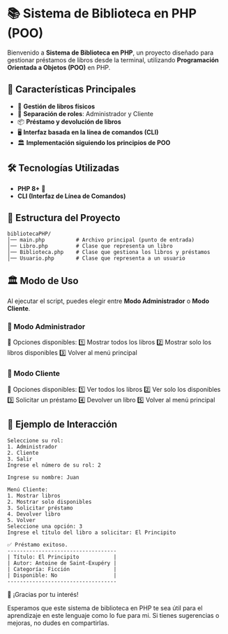 # 📚 Sistema de Biblioteca en PHP (POO)

Bienvenido a **Sistema de Biblioteca en PHP**, un proyecto diseñado para gestionar préstamos de libros desde la terminal, utilizando **Programación Orientada a Objetos (POO)** en PHP.

## 🚀 Características Principales
- 📖 **Gestión de libros físicos**
- 🔑 **Separación de roles**: Administrador y Cliente
- 📦 **Préstamo y devolución de libros**
- 🖥️ **Interfaz basada en la línea de comandos (CLI)**
- 🏛 **Implementación siguiendo los principios de POO**

## 🛠️ Tecnologías Utilizadas
- **PHP 8+** 🐘
- **CLI (Interfaz de Línea de Comandos)**

## 📂 Estructura del Proyecto
```
bibliotecaPHP/
│── main.php          # Archivo principal (punto de entrada)
│── Libro.php         # Clase que representa un libro
│── Biblioteca.php    # Clase que gestiona los libros y préstamos
│── Usuario.php       # Clase que representa a un usuario
```

## 🏛️ Modo de Uso
Al ejecutar el script, puedes elegir entre **Modo Administrador** o **Modo Cliente**.

### 🔹 Modo Administrador
📌 Opciones disponibles:
1️⃣ Mostrar todos los libros
2️⃣ Mostrar solo los libros disponibles
3️⃣ Volver al menú principal

### 🔹 Modo Cliente
📌 Opciones disponibles:
1️⃣ Ver todos los libros
2️⃣ Ver solo los disponibles
3️⃣ Solicitar un préstamo
4️⃣ Devolver un libro
5️⃣ Volver al menú principal

## 🎯 Ejemplo de Interacción
```
Seleccione su rol:
1. Administrador
2. Cliente
3. Salir
Ingrese el número de su rol: 2

Ingrese su nombre: Juan

Menú Cliente:
1. Mostrar libros
2. Mostrar solo disponibles
3. Solicitar préstamo
4. Devolver libro
5. Volver
Seleccione una opción: 3
Ingrese el título del libro a solicitar: El Principito

✅ Préstamo exitoso.
-----------------------------------
| Título: El Principito           |
| Autor: Antoine de Saint-Exupéry |
| Categoría: Ficción              |
| Disponible: No                  |
-----------------------------------
```
📢 ¡Gracias por tu interés!

Esperamos que este sistema de biblioteca en PHP te sea útil para el aprendizaje en este lenguaje como lo fue para mi. Si tienes sugerencias o mejoras, no dudes en compartirlas.

